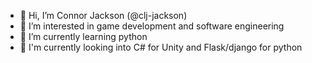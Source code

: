 - 👋 Hi, I’m Connor Jackson (@clj-jackson)
- 👀 I’m interested in game development and software engineering
- 🌱 I’m currently learning python
- 🚁 I'm currently looking into C# for Unity and Flask/django for python

<!---
clj-jackson/clj-jackson is a ✨ special ✨ repository because its `README.md` (this file) appears on your GitHub profile.
You can click the Preview link to take a look at your changes.
--->
